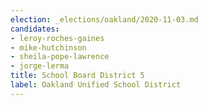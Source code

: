```yaml
---
election: _elections/oakland/2020-11-03.md
candidates:
- leroy-roches-gaines
- mike-hutchinson
- sheila-pope-lawrence
- jorge-lerma
title: School Board District 5
label: Oakland Unified School District
---
```

